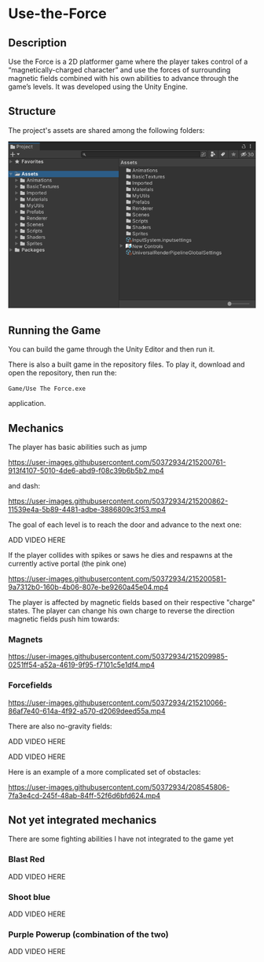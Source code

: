 # Use-the-Force

## Description

Use the Force is a 2D platformer game where the player takes control of a “magnetically-charged character” and use the forces of surrounding magnetic fields combined with his own abilities to advance through the game’s levels. It was developed using the Unity Engine.

## Structure

The project's assets are shared among the following folders:

<img title="Project" alt="Alt text" src="./README_stuff/Project.png">

## Running the Game

You can build the game through the Unity Editor and then run it.

There is also a built game in the repository files. To play it, download and open the repository, then run the:

`Game/Use The Force.exe`

application.

## Mechanics

The player has basic abilities such as jump 

https://user-images.githubusercontent.com/50372934/215200761-913f4107-5010-4de6-abd9-f08c39b6b5b2.mp4

and dash:

https://user-images.githubusercontent.com/50372934/215200862-11539e4a-5b89-4481-adbe-3886809c3f53.mp4

The goal of each level is to reach the door and advance to the next one:

ADD VIDEO HERE

If the player collides with spikes or saws he dies and respawns at the currently active portal (the pink one)

https://user-images.githubusercontent.com/50372934/215200581-9a7312b0-160b-4b06-807e-be9260a45e04.mp4

The player is affected by magnetic fields based on their respective "charge" states. The player can change his own charge to reverse the direction magnetic fields push him towards:

### Magnets

https://user-images.githubusercontent.com/50372934/215209985-0251ff54-a52a-4619-9f95-f7101c5e1df4.mp4

### Forcefields

https://user-images.githubusercontent.com/50372934/215210066-86af7e40-614a-4f92-a570-d2069deed55a.mp4

There are also no-gravity fields:

ADD VIDEO HERE


ADD VIDEO HERE

Here is an example of a more complicated set of obstacles:

https://user-images.githubusercontent.com/50372934/208545806-7fa3e4cd-245f-48ab-84ff-52f6d6bfd624.mp4

## Not yet integrated mechanics

There are some fighting abilities I have not integrated to the game yet

### Blast Red

ADD VIDEO HERE

### Shoot blue

ADD VIDEO HERE

### Purple Powerup (combination of the two)

ADD VIDEO HERE
